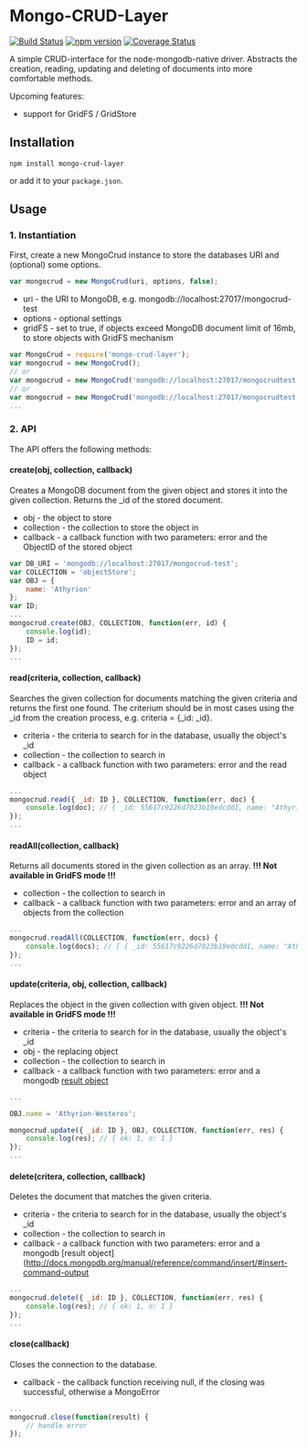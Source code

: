 # Mongo-CRUD-Layer 
[![Build Status](https://travis-ci.org/Athyrion/mongo-crud-layer.svg?branch=master)](https://travis-ci.org/Athyrion/mongo-crud-layer) 
[![npm version](https://badge.fury.io/js/mongo-crud-layer.svg)](http://badge.fury.io/js/mongo-crud-layer) 
[![Coverage Status](https://coveralls.io/repos/Athyrion/mongo-crud-layer/badge.svg?branch=master)](https://coveralls.io/r/Athyrion/mongo-crud-layer?branch=master)

A simple CRUD-interface for the node-mongodb-native driver.
Abstracts the creation, reading, updating and deleting of documents
into more comfortable methods.

Upcoming features: 
* support for GridFS / GridStore

## Installation

```shell
npm install mongo-crud-layer
```

or add it to your `package.json`.

## Usage

### 1. Instantiation

First, create a new MongoCrud instance to store the databases URI and (optional) some options.

```javascript
var mongocrud = new MongoCrud(uri, options, false);
```

* uri - the URI to MongoDB, e.g. mongodb://localhost:27017/mongocrud-test
* options - optional settings
* gridFS - set to true, if objects exceed MongoDB document limit of 16mb, to store objects with GridFS mechanism

```javascript
var MongoCrud = require('mongo-crud-layer');
var mongocrud = new MongoCrud(); 
// or 
var mongocrud = new MongoCrud('mongodb://localhost:27017/mongocrudtest');
// or
var mongocrud = new MongoCrud('mongodb://localhost:27017/mongocrudtest', {}, true);
...
```

### 2. API

The API offers the following methods:

#### create(obj, collection, callback)
Creates a MongoDB document from the given object and stores it into the given collection. Returns the _id of the stored document.
* obj - the object to store
* collection - the collection to store the object in
* callback - a callback function with two parameters: error and the ObjectID of the stored object

```javascript
var DB_URI = 'mongodb://localhost:27017/mongocrud-test';
var COLLECTION = 'objectStore';
var OBJ = {
    name: 'Athyrion'
};
var ID;
...
mongocrud.create(OBJ, COLLECTION, function(err, id) {
    console.log(id);
    ID = id;
});
...
```


#### read(criteria, collection, callback)
Searches the given collection for documents matching the given criteria and returns the first one found. The criterium should be in most cases using the _id from the creation process, e.g. criteria = {_id: _id}.

* criteria - the criteria to search for in the database, usually the object's _id
* collection - the collection to search in
* callback - a callback function with two parameters: error and the read object

```javascript
...
mongocrud.read({ _id: ID }, COLLECTION, function(err, doc) {
    console.log(doc); // { _id: 55617c9226d7023b19edcdd1, name: "Athyrion" }
});
...
```


#### readAll(collection, callback)
Returns all documents stored in the given collection as an array.
**!!! Not available in GridFS mode !!!**

* collection - the collection to search in
* callback - a callback function with two parameters: error and an array of objects from the collection

```javascript
...
mongocrud.readAll(COLLECTION, function(err, docs) {
    console.log(docs); // [ { _id: 55617c9226d7023b19edcdd1, name: "Athyrion" }, ...]
});
...
```



#### update(criteria, obj, collection, callback)
Replaces the object in the given collection with given object.
**!!! Not available in GridFS mode !!!**

* criteria - the criteria to search for in the database, usually the object's _id
* obj - the replacing object
* collection - the collection to search in
* callback - a callback function with two parameters: error and a mongodb [result object](http://docs.mongodb.org/manual/reference/command/insert/#insert-command-output)

```javascript
...

OBJ.name = 'Athyrion-Westeros';

mongocrud.update({ _id: ID }, OBJ, COLLECTION, function(err, res) {
    console.log(res); // { ok: 1, n: 1 }
});
...
```

#### delete(critera, collection, callback)
Deletes the document that matches the given criteria.

* criteria - the criteria to search for in the database, usually the object's _id
* collection - the collection to search in
* callback - a callback function with two parameters: error and a mongodb [result object](http://docs.mongodb.org/manual/reference/command/insert/#insert-command-output

```javascript
...
mongocrud.delete({ _id: ID }, COLLECTION, function(err, res) {
    console.log(res); // { ok: 1, n: 1 }
});
...
```

#### close(callback)
Closes the connection to the database.

* callback - the callback function receiving null, if the closing was successful, otherwise a MongoError

```javascript
...
mongocrud.close(function(result) {
    // handle error
});
